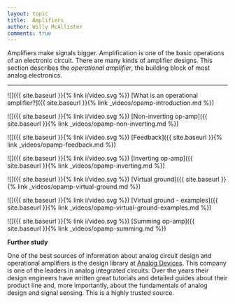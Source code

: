 ```yaml
---
layout: topic
title:  Amplifiers
author: Willy McAllister
comments: true
---
```


Amplifiers make signals bigger. Amplification is one of the basic operations of an electronic circuit. There are many kinds of amplifier designs. This section describes the *operational amplifier*, the building block of most analog electronics.

----

![]({{ site.baseurl }}{% link i/video.svg %}) [What is an operational amplifier?]({{ site.baseurl }}{% link _videos/opamp-introduction.md %})

![]({{ site.baseurl }}{% link i/video.svg %}) [Non-inverting op-amp]({{ site.baseurl }}{% link _videos/opamp-non-inverting.md %})

![]({{ site.baseurl }}{% link i/video.svg %}) [Feedback]({{ site.baseurl }}{% link _videos/opamp-feedback.md %})

![]({{ site.baseurl }}{% link i/video.svg %}) [Inverting op-amp]({{ site.baseurl }}{% link _videos/opamp-inverting.md %})

![]({{ site.baseurl }}{% link i/video.svg %}) [Virtual ground]({{ site.baseurl }}{% link _videos/opamp-virtual-ground.md %})

![]({{ site.baseurl }}{% link i/video.svg %}) [Virtual ground - examples]({{ site.baseurl }}{% link _videos/opamp-virtual-ground-examples.md %})

![]({{ site.baseurl }}{% link i/video.svg %}) [Summing op-amp]({{ site.baseurl }}{% link _videos/opamp-summing.md %})

**Further study**

One of the best sources of information about analog circuit design and operational amplifiers is the design library at [Analog Devices](http://www.analog.com/en/education/education-library/tutorials/analog-electronics.html). This company is one of the leaders in analog integrated circuits. Over the years their design engineers have written great tutorials and detailed guides about their product line and, more importantly, about the fundamentals of analog design and signal sensing. This is a highly trusted source. 
